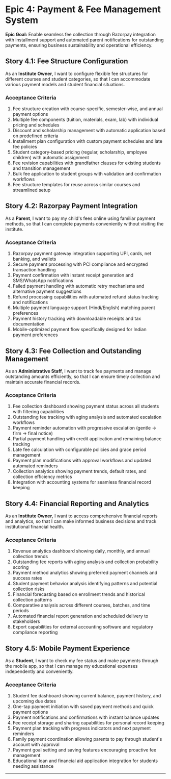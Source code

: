 # Epic 4: Payment & Fee Management System

**Epic Goal:** Enable seamless fee collection through Razorpay integration with installment support and automated parent notifications for outstanding payments, ensuring business sustainability and operational efficiency.

## Story 4.1: Fee Structure Configuration

As an **Institute Owner**,
I want to configure flexible fee structures for different courses and student categories,
so that I can accommodate various payment models and student financial situations.

### Acceptance Criteria
1. Fee structure creation with course-specific, semester-wise, and annual payment options
2. Multiple fee components (tuition, materials, exam, lab) with individual pricing and schedules
3. Discount and scholarship management with automatic application based on predefined criteria
4. Installment plan configuration with custom payment schedules and late fee policies
5. Student category-based pricing (regular, scholarship, employee children) with automatic assignment
6. Fee revision capabilities with grandfather clauses for existing students and transition management
7. Bulk fee application to student groups with validation and confirmation workflows
8. Fee structure templates for reuse across similar courses and streamlined setup

## Story 4.2: Razorpay Payment Integration

As a **Parent**,
I want to pay my child's fees online using familiar payment methods,
so that I can complete payments conveniently without visiting the institute.

### Acceptance Criteria
1. Razorpay payment gateway integration supporting UPI, cards, net banking, and wallets
2. Secure payment processing with PCI compliance and encrypted transaction handling
3. Payment confirmation with instant receipt generation and SMS/WhatsApp notifications
4. Failed payment handling with automatic retry mechanisms and alternative payment suggestions
5. Refund processing capabilities with automated refund status tracking and notifications
6. Multiple payment language support (Hindi/English) matching parent preferences
7. Payment history tracking with downloadable receipts and tax documentation
8. Mobile-optimized payment flow specifically designed for Indian payment preferences

## Story 4.3: Fee Collection and Outstanding Management

As an **Administrative Staff**,
I want to track fee payments and manage outstanding amounts efficiently,
so that I can ensure timely collection and maintain accurate financial records.

### Acceptance Criteria
1. Fee collection dashboard showing payment status across all students with filtering capabilities
2. Outstanding fee tracking with aging analysis and automated escalation workflows
3. Payment reminder automation with progressive escalation (gentle → firm → final notice)
4. Partial payment handling with credit application and remaining balance tracking
5. Late fee calculation with configurable policies and grace period management
6. Payment plan modifications with approval workflows and updated automated reminders
7. Collection analytics showing payment trends, default rates, and collection efficiency metrics
8. Integration with accounting systems for seamless financial record keeping

## Story 4.4: Financial Reporting and Analytics

As an **Institute Owner**,
I want to access comprehensive financial reports and analytics,
so that I can make informed business decisions and track institutional financial health.

### Acceptance Criteria
1. Revenue analytics dashboard showing daily, monthly, and annual collection trends
2. Outstanding fee reports with aging analysis and collection probability scoring
3. Payment method analytics showing preferred payment channels and success rates
4. Student payment behavior analysis identifying patterns and potential collection risks
5. Financial forecasting based on enrollment trends and historical collection patterns
6. Comparative analysis across different courses, batches, and time periods
7. Automated financial report generation and scheduled delivery to stakeholders
8. Export capabilities for external accounting software and regulatory compliance reporting

## Story 4.5: Mobile Payment Experience

As a **Student**,
I want to check my fee status and make payments through the mobile app,
so that I can manage my educational expenses independently and conveniently.

### Acceptance Criteria
1. Student fee dashboard showing current balance, payment history, and upcoming due dates
2. One-tap payment initiation with saved payment methods and quick payment options
3. Payment notifications and confirmations with instant balance updates
4. Fee receipt storage and sharing capabilities for personal record keeping
5. Payment plan tracking with progress indicators and next payment reminders
6. Family payment coordination allowing parents to pay through student's account with approval
7. Payment goal setting and saving features encouraging proactive fee management
8. Educational loan and financial aid application integration for students needing assistance

---
